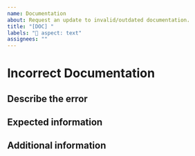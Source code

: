 ```yaml
---
name: Documentation
about: Request an update to invalid/outdated documentation.
title: "[DOC] "
labels: "📄 aspect: text"
assignees: ""
---
```


# Incorrect Documentation

## Describe the error

<!--A clear and concise description of the incorrect documentation information.-->

## Expected information

<!--A clear and concise description of what the documentation *should* say.-->

## Additional information

<!--Add any other context about the problem here.-->
